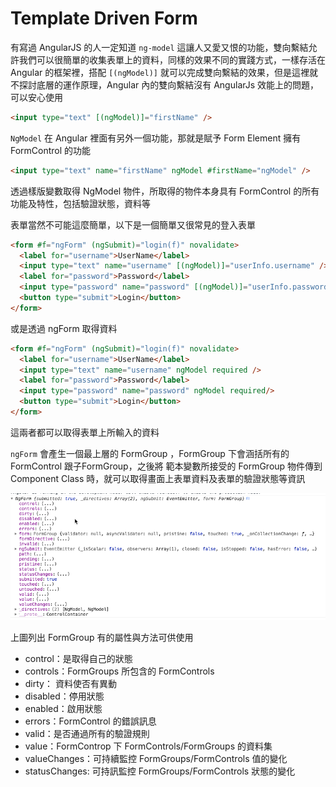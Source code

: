 # Template Driven Form

有寫過 AngularJS 的人一定知道 `ng-model` 這讓人又愛又恨的功能，雙向繫結允許我們可以很簡單的收集表單上的資料，同樣的效果不同的實踐方式，一樣存活在 Angular 的框架裡，搭配 `[(ngModel)]` 就可以完成雙向繫結的效果，但是這裡就不探討底層的運作原理，Angular 內的雙向繫結沒有 AngularJs 效能上的問題，可以安心使用

```html
<input type="text" [(ngModel)]="firstName" />
```

`NgModel` 在 Angular 裡面有另外一個功能，那就是賦予 Form Element 擁有 FormControl 的功能

```html
<input type="text" name="firstName" ngModel #firstName="ngModel" />
```

透過樣版變數取得 NgModel 物件，所取得的物件本身具有 FormControl 的所有功能及特性，包括驗證狀態，資料等

表單當然不可能這麼簡單，以下是一個簡單又很常見的登入表單

```html
<form #f="ngForm" (ngSubmit)="login(f)" novalidate>
  <label for="username">UserName</label>
  <input type="text" name="username" [(ngModel)]="userInfo.username" />
  <label for="password">Password</label>
  <input type="password" name="password" [(ngModel)]="userInfo.password" />
  <button type="submit">Login</button>
</form>
```

或是透過 ngForm 取得資料

```html
<form #f="ngForm" (ngSubmit)="login(f)" novalidate>
  <label for="username">UserName</label>
  <input type="text" name="username" ngModel required />
  <label for="password">Password</label>
  <input type="password" name="password" ngModel required/>
  <button type="submit">Login</button>
</form>

```

這兩者都可以取得表單上所輸入的資料

`ngForm` 會產生一個最上層的 FormGroup ，FormGroup 下會涵括所有的 FormControl 跟子FormGroup，之後將 範本變數所接受的 FormGroup 物件傳到 Component Class 時，就可以取得畫面上表單資料及表單的驗證狀態等資訊

![](images/2017-11-11_15-21-22.png)

上圖列出 FormGroup 有的屬性與方法可供使用

* control：是取得自己的狀態
* controls：FormGroups 所包含的 FormControls
* dirty： 資料使否有異動
* disabled：停用狀態
* enabled：啟用狀態
* errors：FormControl 的錯誤訊息
* valid：是否通過所有的驗證規則
* value：FormControp 下 FormControls/FormGroups 的資料集
* valueChanges：可持續監控 FormGroups/FormControls 值的變化
* statusChanges: 可持訊監控 FormGroups/FormControls 狀態的變化